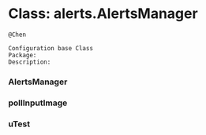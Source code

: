 # Class: alerts.AlertsManager



    
    @Chen  
      
    Configuration base Class  
    Package:  
    Description:  
      
      
      
### AlertsManager




    
### pollInputImage




    
      
### uTest




    
